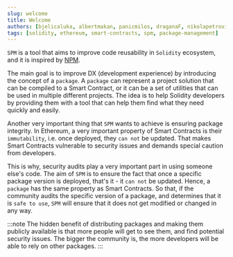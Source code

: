 ```yaml
---
slug: welcome
title: Welcome
authors: [bjelicaluka, albertmakan, panicmilos, draganaF, nikolapetrovic1]
tags: [solidity, ethereum, smart-contracts, spm, package-management]
---
```


`SPM` is a tool that aims to improve code reusability in `Solidity` ecosystem, and it is inspired by [NPM](https://npmjs.org).

The main goal is to improve DX (development experience) by introducing the concept of a `package`. A `package` can represent a project solution that can be compiled to a Smart Contract, or it can be a set of utilities that can be used in multiple different projects. The idea is to help Solidity developers by providing them with a tool that can help them find what they need quickly and easily.

<!-- truncate -->

Another very important thing that `SPM` wants to achieve is ensuring package integrity. In Ethereum, a very important property of Smart Contracts is their `immutability`, i.e. once deployed, they `can not` be updated. That makes Smart Contracts vulnerable to security issues and demands special caution from developers.

This is why, security audits play a very important part in using someone else's code. The aim of `SPM` is to ensure the fact that once a specific package version is deployed, that's it - it `can not` be updated. Hence, a `package` has the same property as Smart Contracts. So that, if the community audits the specific version of a package, and determines that it is `safe to use`, `SPM` will ensure that it does not get modified or changed in any way.

:::note
The hidden benefit of distributing packages and making them publicly available is that more people will get to see them, and find potential security issues. The bigger the community is, the more developers will be able to rely on other packages.
:::
